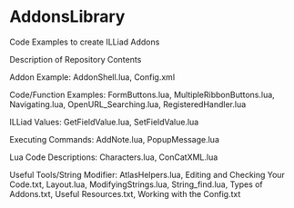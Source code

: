 AddonsLibrary
=============

Code Examples to create ILLiad Addons

Description of Repository Contents

Addon Example:
AddonShell.lua,
Config.xml

Code/Function Examples:
FormButtons.lua,
MultipleRibbonButtons.lua,
Navigating.lua,
OpenURL_Searching.lua,
RegisteredHandler.lua

ILLiad Values:
GetFieldValue.lua,
SetFieldValue.lua

Executing Commands:
AddNote.lua,
PopupMessage.lua

Lua Code Descriptions:
Characters.lua,
ConCatXML.lua

Useful Tools/String Modifier:
AtlasHelpers.lua,
Editing and Checking Your Code.txt,
Layout.lua,
ModifyingStrings.lua,
String_find.lua,
Types of Addons.txt,
Useful Resources.txt,
Working with the Config.txt
